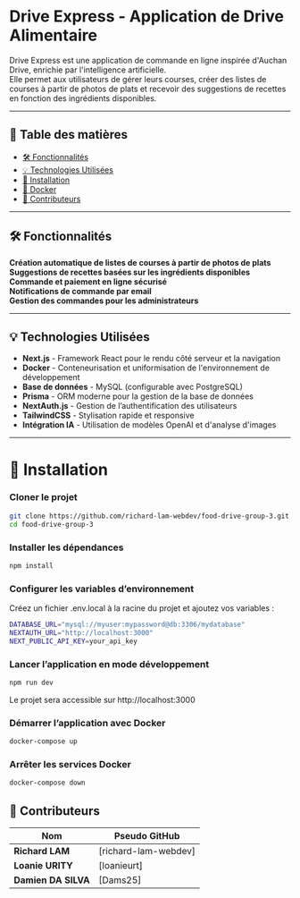 # Drive Express - Application de Drive Alimentaire  

Drive Express est une application de commande en ligne inspirée d'Auchan Drive, enrichie par l'intelligence artificielle.  
Elle permet aux utilisateurs de gérer leurs courses, créer des listes de courses à partir de photos de plats et recevoir des suggestions de recettes en fonction des ingrédients disponibles.  

---

## 📖 Table des matières  

- [🛠 Fonctionnalités](#fonctionnalités)  
- [💡 Technologies Utilisées](#technologies-utilisées)  
- [📌 Installation](#installation)  
- [🐳 Docker](#docker)  
- [👥 Contributeurs](#contributeurs)  


---


## 🛠 Fonctionnalités  

 **Création automatique de listes de courses à partir de photos de plats**  
 **Suggestions de recettes basées sur les ingrédients disponibles**  
 **Commande et paiement en ligne sécurisé**  
 **Notifications de commande par email**  
 **Gestion des commandes pour les administrateurs**  


---


## 💡 Technologies Utilisées  

- **Next.js** - Framework React pour le rendu côté serveur et la navigation  
- **Docker** - Conteneurisation et uniformisation de l'environnement de développement  
- **Base de données** - MySQL (configurable avec PostgreSQL)  
- **Prisma** - ORM moderne pour la gestion de la base de données  
- **NextAuth.js** - Gestion de l’authentification des utilisateurs  
- **TailwindCSS** - Stylisation rapide et responsive  
- **Intégration IA** - Utilisation de modèles OpenAI et d'analyse d'images  


---



# 📌 Installation  

### **Cloner le projet**  
```sh
git clone https://github.com/richard-lam-webdev/food-drive-group-3.git
cd food-drive-group-3
```


### **Installer les dépendances**  
```sh
npm install
```



### **Configurer les variables d’environnement** 
Créez un fichier .env.local à la racine du projet et ajoutez vos variables :
```sh
DATABASE_URL="mysql://myuser:mypassword@db:3306/mydatabase"
NEXTAUTH_URL="http://localhost:3000"
NEXT_PUBLIC_API_KEY=your_api_key
```



### **Lancer l’application en mode développement**  
```sh
npm run dev
```
Le projet sera accessible sur http://localhost:3000



### **Démarrer l’application avec Docker**  
```sh
docker-compose up
```


### **Arrêter les services Docker**  
```sh
docker-compose down
```



## 👥 Contributeurs  

| Nom          | Pseudo GitHub                        |
|-------------|-------------------------------------|
| **Richard LAM** | [richard-lam-webdev] |
| **Loanie URITY**  | [loanieurt] |
| **Damien DA SILVA** | [Dams25] |
